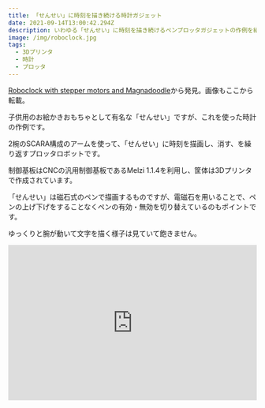 ```yaml
---
title: 「せんせい」に時刻を描き続ける時計ガジェット
date: 2021-09-14T13:00:42.294Z
description: いわゆる「せんせい」に時刻を描き続けるペンプロッタガジェットの作例を紹介します。
image: /img/roboclock.jpg
tags:
  - 3Dプリンタ
  - 時計
  - プロッタ
---
```

[Roboclock with stepper motors and Magnadoodle](http://diglo.altervista.org/blog/?p=1088&doing_wp_cron=1617053725.1238369941711425781250)から発見。画像もここから転載。

子供用のお絵かきおもちゃとして有名な「せんせい」ですが、これを使った時計の作例です。

2椀のSCARA構成のアームを使って、「せんせい」に時刻を描画し、消す、を繰り返すプロッタロボットです。

制御基板はCNCの汎用制御基板であるMelzi 1.1.4を利用し、筐体は3Dプリンタで作成されています。

「せんせい」は磁石式のペンで描画するものですが、電磁石を用いることで、ペンの上げ下げをすることなくペンの有効・無効を切り替えているのもポイントです。

ゆっくりと腕が動いて文字を描く様子は見ていて飽きません。

<iframe width="100%" height="315" src="https://www.youtube.com/embed/PNlrDFbf85Q" title="YouTube video player" frameborder="0" allow="accelerometer; autoplay; clipboard-write; encrypted-media; gyroscope; picture-in-picture" allowfullscreen></iframe>
